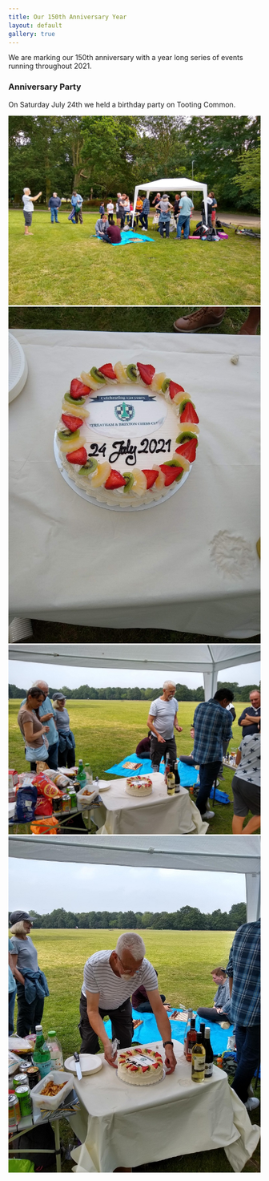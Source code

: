 ```yaml
---
title: Our 150th Anniversary Year
layout: default
gallery: true
---
```


We are marking our 150th anniversary with a year long series of events running throughout 2021.

### Anniversary Party

On Saturday July 24th we held a birthday party on Tooting Common.

<!-- Add images to <div class="fotorama"></div> -->
<div class="fotorama">
  <img src="/assets/anniv/anniv-wide.jpg">
  <img src="/assets/anniv/anniv-cake.jpg">
  <img src="/assets/anniv/anniv-table.jpg">
  <img src="/assets/anniv/anniv-martin.jpg">
</div>
